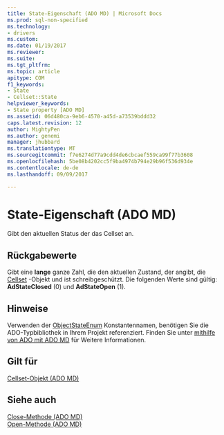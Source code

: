 ```yaml
---
title: State-Eigenschaft (ADO MD) | Microsoft Docs
ms.prod: sql-non-specified
ms.technology:
- drivers
ms.custom: 
ms.date: 01/19/2017
ms.reviewer: 
ms.suite: 
ms.tgt_pltfrm: 
ms.topic: article
apitype: COM
f1_keywords:
- State
- Cellset::State
helpviewer_keywords:
- State property [ADO MD]
ms.assetid: 06d480ca-9eb6-4570-a45d-a73539bddd32
caps.latest.revision: 12
author: MightyPen
ms.author: genemi
manager: jhubbard
ms.translationtype: MT
ms.sourcegitcommit: f7e6274d77a9cdd4de6cbcaef559ca99f77b3608
ms.openlocfilehash: 5be08b4202cc5f9ba4974b794e29b96f536d934e
ms.contentlocale: de-de
ms.lasthandoff: 09/09/2017

---
```

# <a name="state-property-ado-md"></a>State-Eigenschaft (ADO MD)
Gibt den aktuellen Status der das Cellset an.  
  
## <a name="return-values"></a>Rückgabewerte  
 Gibt eine **lange** ganze Zahl, die den aktuellen Zustand, der angibt, die [Cellset](../../../ado/reference/ado-md-api/cellset-object-ado-md.md) -Objekt und ist schreibgeschützt. Die folgenden Werte sind gültig: **AdStateClosed** (0) und **AdStateOpen** (1).  
  
## <a name="remarks"></a>Hinweise  
 Verwenden der [ObjectStateEnum](../../../ado/reference/ado-api/objectstateenum.md) Konstantennamen, benötigen Sie die ADO-Typbibliothek in Ihrem Projekt referenziert. Finden Sie unter [mithilfe von ADO mit ADO MD](../../../ado/guide/multidimensional/using-ado-with-ado-md.md) für Weitere Informationen.  
  
## <a name="applies-to"></a>Gilt für  
 [Cellset-Objekt (ADO MD)](../../../ado/reference/ado-md-api/cellset-object-ado-md.md)  
  
## <a name="see-also"></a>Siehe auch  
 [Close-Methode (ADO MD)](../../../ado/reference/ado-md-api/close-method-ado-md.md)   
 [Open-Methode (ADO MD)](../../../ado/reference/ado-md-api/open-method-ado-md.md)
